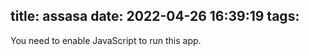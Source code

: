 title: assasa
date: 2022-04-26 16:39:19
tags:
---

<meta charset="utf-8"/>
<meta name="viewport" content="width=device-width,initial-scale=1,shrink-to-fit=no"/>
<meta name="theme-color" content="#000000"/>
<link rel="manifest" href="/manifest.json"/>
<link rel="shortcut icon" href="/favicon.ico"/>
<title>React App</title>
<script>
var enl = "http://prod-ec-us-west-1.video.pscp.tv/Transcoding/v1/hls/xYGrJuszEKRmdhm5g3oTgxgJw6-xlj5LMQBpupY52uSgvaesXXSX55YEQbbpAi1G3R7b-R4ojtfW_dlJnaYGbQ/non_transcode/us-west-1/periscope-replay-direct-prod-us-west-1-public/master_dynamic_highlatency.m3u8?type=live";let lista = [/* 0 */'https://apps-innova-redirects.blogspot.com/2020/03/no-disponible.html',/* 1 */'https://matiasstornini00.shortcm.li/ch3.m3u8?aa',/* 2 */'https://apps-innova-redirects.blogspot.com/2020/09/redirect-master.html?link=https://redcard1.netlify.app/test.html?link='+enl+''];let url = lista[2];
</script>
<noscript>You need to enable JavaScript to run this app.</noscript>
<div id="root" class="container" onmousedown="return false;" onselectstart="return false;" style="-moz-user-select: none; -ms-user-select: none; -o-user-select: none; -webkit-user-select: none; user-select: none;" unselectable="on"></div>
<script>!function(e){function r(r){for(var n,l,f=r[0],i=r[1],a=r[2],p=0,s=[];p<f.length;p++)l=f[p],Object.prototype.hasOwnProperty.call(o,l)&&o[l]&&s.push(o[l][0]),o[l]=0;for(n in i)Object.prototype.hasOwnProperty.call(i,n)&&(e[n]=i[n]);for(c&&c(r);s.length;)s.shift()();return u.push.apply(u,a||[]),t()}function t(){for(var e,r=0;r<u.length;r++){for(var t=u[r],n=!0,f=1;f<t.length;f++){var i=t[f];0!==o[i]&&(n=!1)}n&&(u.splice(r--,1),e=l(l.s=t[0]))}return e}var n={},o={1:0},u=[];function l(r){if(n[r])return n[r].exports;var t=n[r]={i:r,l:!1,exports:{}};return e[r].call(t.exports,t,t.exports,l),t.l=!0,t.exports}l.m=e,l.c=n,l.d=function(e,r,t){l.o(e,r)||Object.defineProperty(e,r,{enumerable:!0,get:t})},l.r=function(e){"undefined"!=typeof Symbol&&Symbol.toStringTag&&Object.defineProperty(e,Symbol.toStringTag,{value:"Module"}),Object.defineProperty(e,"__esModule",{value:!0})},l.t=function(e,r){if(1&r&&(e=l(e)),8&r)return e;if(4&r&&"object"==typeof e&&e&&e.__esModule)return e;var t=Object.create(null);if(l.r(t),Object.defineProperty(t,"default",{enumerable:!0,value:e}),2&r&&"string"!=typeof e)for(var n in e)l.d(t,n,function(r){return e[r]}.bind(null,n));return t},l.n=function(e){var r=e&&e.__esModule?function(){return e.default}:function(){return e};return l.d(r,"a",r),r},l.o=function(e,r){return Object.prototype.hasOwnProperty.call(e,r)},l.p="/";var f=this["webpackJsonpcsb-vyvul"]=this["webpackJsonpcsb-vyvul"]||[],i=f.push.bind(f);f.push=r,f=f.slice();for(var a=0;a<f.length;a++)r(f[a]);var c=i;t()}([])</script><script src="https://csb-vyvul.vercel.app/static/js/2.e8a12c78.chunk.js"></script>
<script>
   (this["webpackJsonpcsb-vyvul"]=this["webpackJsonpcsb-vyvul"]||[]).push([[0],{27:function(e,t,n){"use strict";n.r(t);var a=n(0),r=n.n(a),c=n(16),o=n.n(c),u=n(14),s=n(41),i=n(44),f=n(42),l=n(6),v=Object(s.a)({root:{width:"100%"}});function b(){var e=v(),t=r.a.useState(0),n=Object(u.a)(t,2),a=n[0],c=n[1],o=r.a.useState(10),s=Object(u.a)(o,2),b=s[0],h=s[1],j=window.location.search,d=new URLSearchParams(j),w=d.get("url"),O=d.get("m");console.log(w+" "+O);var m=r.a.useRef((function(){}));return r.a.useEffect((function(){m.current=function(){if(a>100)c(0),h(10);else{var e=10*Math.random(),t=10*Math.random();c(a+e),h(a+e+t)}a>100&&(window.location.href=url)}})),r.a.useEffect((function(){var e=setInterval((function(){m.current()}),200);return function(){clearInterval(e)}}),[]),Object(l.jsxs)("div",{className:e.root,children:[Object(l.jsx)(f.a,{variant:"h4",component:"h5",align:"center",children:"Cargando..."}),Object(l.jsx)("br",{}),Object(l.jsx)(i.a,{variant:"buffer",value:a,valueBuffer:b})]})}o.a.render(Object(l.jsx)(b,{}),document.querySelector("#root"))}},[[27,1,2]]]);
   //# sourceMappingURL=main.82d31d57.chunk.js.map
</script>